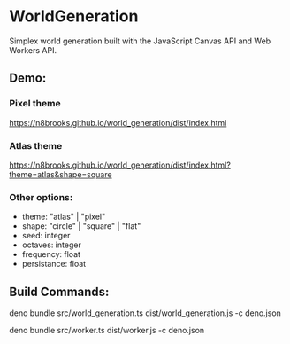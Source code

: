 # WorldGeneration

Simplex world generation built with the JavaScript Canvas API and Web Workers
API.

## Demo:

### Pixel theme

https://n8brooks.github.io/world_generation/dist/index.html

### Atlas theme

https://n8brooks.github.io/world_generation/dist/index.html?theme=atlas&shape=square

### Other options:

- theme: "atlas" | "pixel"
- shape: "circle" | "square" | "flat"
- seed: integer
- octaves: integer
- frequency: float
- persistance: float

## Build Commands:

deno bundle src/world_generation.ts dist/world_generation.js -c deno.json

deno bundle src/worker.ts dist/worker.js -c deno.json
